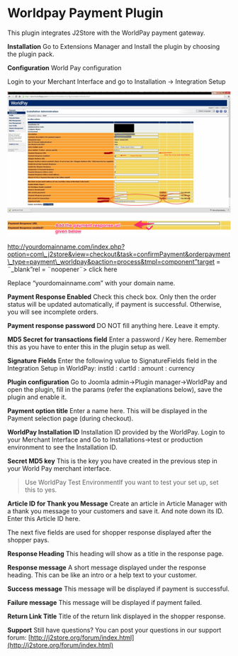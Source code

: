 # Worldpay Payment Plugin

This plugin integrates J2Store with the WorldPay payment gateway.

**Installation** Go to Extensions Manager and Install the plugin by choosing the plugin pack.

**Configuration** World Pay configuration

Login to your Merchant Interface and go to Installation → Integration Setup

![worldpay](https://raw.githubusercontent.com/j2store/doc-images/master/payment-methods/worldpay-payment-plugin/worldpay_payment_plugin.png)

![response](https://raw.githubusercontent.com/j2store/doc-images/master/payment-methods/worldpay-payment-plugin/payment_response_worldpay.png)

http://yourdomainname.com/index.php?option=com\_j2store&view=checkout&task=confirmPayment&orderpayment\_type=payment\_worldpay&paction=process&tmpl=component”target = ¨\_blank”rel = ¨noopener¨&gt; click here

Replace “yourdomainname.com” with your domain name.

**Payment Response Enabled** Check this check box. Only then the order status will be updated automatically, if payment is successful. Otherwise, you will see incomplete orders.

**Payment response password** DO NOT fill anything here. Leave it empty.

**MD5 Secret for transactions field** Enter a password / Key here. Remember this as you have to enter this in the plugin setup as well.

**Signature Fields** Enter the following value to SignatureFields field in the Integration Setup in WorldPay: instId : cartId : amount : currency

**Plugin configuration** Go to Joomla admin-&gt;Plugin manager-&gt;WorldPay and open the plugin, fill in the params \(refer the explanations below\), save the plugin and enable it.

**Payment option title** Enter a name here. This will be displayed in the Payment selection page \(during checkout\).

**WorldPay Installation ID** Installation ID provided by the WorldPay. Login to your Merchant Interface and Go to Installations-&gt;test or production environment to see the Installation ID.

**Secret MD5 key** This is the key you have created in the previous step in your World Pay merchant interface.

> Use WorldPay Test EnvironmentIf you want to test your set up, set this to yes.

**Article ID for Thank you Message** Create an article in Article Manager with a thank you message to your customers and save it. And note down its ID. Enter this Article ID here.

The next five fields are used for shopper response displayed after the shopper pays.

**Response Heading** This heading will show as a title in the response page.

**Response message** A short message displayed under the response heading. This can be like an intro or a help text to your customer.

**Success message** This message will be displayed if payment is successful.

**Failure message** This message will be displayed if payment failed.

**Return Link Title** Title of the return link displayed in the shopper response.

**Support** Still have questions? You can post your questions in our support forum: [http://j2store.org/forum/index.html](http://j2store.org/forum/index.html)

